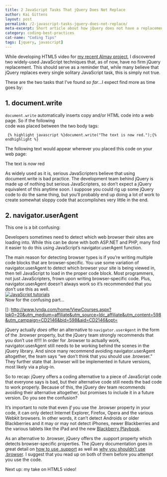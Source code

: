 ```yaml
---
title: 2 JavaScript Tasks That jQuery Does Not Replace
author: Kai Gittens
layout: post
permalink: /2-javascript-tasks-jquery-does-not-replace/
meta-excerpt: Short article about how jQuery does not have a replacement for JavaScript's document.write and has a not-so-great replacement for its navigator.UserAgent
category: coding-best-practices
cat-name: "Coding Tips"
tags: [jquery, javascript]
---
```


While developing HTML5 video for [my recent Almay project][1], I discovered two widely-used JavaScript techniques that, as of now, have no firm jQuery replacement. This should serve as a reminder that, while many believe that jQuery replaces every single solitary JavaScript task, this is simply not true.

 [1]: http://kaidez.com/almay-project-using-html5-net-jquery/

These are the two tasks that I’ve found *so far*…I expect find more as time goes by: 

## 1. document.write

`document.write` automatically inserts copy and/or HTML code into a web page. So if the following  
code was placed between the two body tags: 

     {% highlight javascript %}document.write("The text is now red.");{% endhighlight %} 
    

The following text would appear wherever you placed this code on your web page:

The text is *now* <span>red</span>

As widely used as it is, serious JavaScripters believe that using document.write is bad practice. The development team behind jQuery is made up of nothing but serious JavaScripters, so don’t expect a jQuery equivalent of this anytime soon. I suppose you could rig up some jQuery code to do the same thing, but you’ll probably end up doing a lot of work to create somewhat sloppy code that accomplishes very little in the end. 

## 2. navigator.userAgent

This one is a bit confusing: 

Developers sometimes need to detect which web browser their sites are loading into. While this can be done with both ASP.NET and PHP, many find it easier to do this using JavaScript’s navigator.userAgent function. 

The main reason for detecting browser types is if you’re writing multiple code blocks that are browser-specific. You use some variation of navigator.userAgent to detect which browser your site is being viewed in, then tell JavaScript to load in the proper code block. Most programmers, not just JavaScripters, frown upon writing browser-specific code. Plus, navigator.userAgent doesn’t always work so it’s recommended that you don’t use this as well.  
[![JavaScript tutorials][3]][3]  
Now for the confusing part… 

 []: http://www.lynda.com/home/ViewCourses.aspx?lpk0=20&utm_medium=affiliate&utm_source=ldc_affiliate&utm_content=598&utm_campaign=CD2146&bid=598&aid=CD2146&opt=

jQuery actually *does* offer an alternative to `navigator.userAgent` in the form of the .browser property, but the jQuery team strongly recommends that you don’t use it!!!! In order for .browser to actually work, navigator.userAgent still needs to be working behind the scenes in the jQuery library. And since many recommend avoiding navigator.userAgent altogether, the team says “we don’t think that you should use .browser.” They further state that .browser will be implemented in future versions, most likely via a plug-in.

So to recap: jQuery offers a coding alternative to a piece of JavaScript code that everyone says is bad, but their alternative code still needs the bad code to work properly. Because of this, the jQuery dev team recommends avoiding their alternative altogether, but promises to include it in a future version. Do you see the confusion? 

It’s important to note that even *if* you use the .browser property in your code, it can only detect Internet Explorer, Firefox, Opera and the various Webkit browsers. In other words, it can’t detect Androids or older Blackberries and it may or may not detect iPhones, newer Blackberries and the various tablets like the iPad and the new [Blackberry Playbook][3]. 

 [3]: http://us.blackberry.com/playbook-tablet/

As an alternative to .browser, jQuery offers the .support property which detects browser-specific properties. The jQuery documentation goes in great detail on [how to use .support][4] as well as [why you shouldn’t use .browser][5]. I suggest that you read up on both of them before you attempt you use the code. 

 [4]: http://api.jquery.com/jQuery.support/
 [5]: http://api.jquery.com/jQuery.browser/

Next up: my take on HTML5 video!